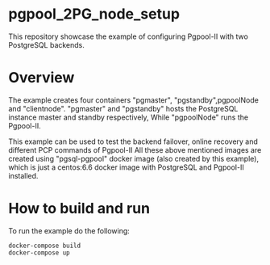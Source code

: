# pgpool_2PG_node_setup
This repository showcase the example of configuring Pgpool-II with two PostgreSQL backends.

# Overview
The example creates four containers "pgmaster", "pgstandby",pgpoolNode and "clientnode".
"pgmaster" and "pgstandby" hosts the PostgreSQL instance master and standby respectively, While "pgpoolNode" runs the Pgpool-II.

This example can be used to test the backend failover, online recovery and different PCP commands of Pgpool-II
All these above mentioned images are created using "pgsql-pgpool" docker image (also created by this example),
which is just a centos:6.6 docker image with PostgreSQL and Pgpool-II installed.

# How to build and run

To run the example do the following:
```
docker-compose build
docker-compose up
```
